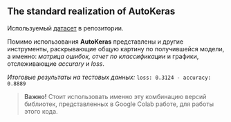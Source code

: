 ## The standard realization of AutoKeras

Используемый [датасет](https://www.kaggle.com/datasets/tobiasbueck/multilingual-customer-support-tickets/discussion?sort=hotness) в репозитории. 

Помимо использования **AutoKeras** представлены и другие инструменты, раскрывающие общую картину по получившейся модели, а именно: *матрица ошибок,* *отчет по классификации* и графики, отслеживающие *accurary* и *loss*.

*Итоговые результаты на тестовых данных:* `loss: 0.3124 - accuracy: 0.8889`

> **Важно!** 
> Стоит использовать именно эту комбинацию версий библиотек,
> представленных в Google Colab работе, для работы этого кода.

